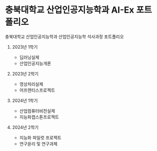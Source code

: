 # 충북대학교 산업인공지능학과 AI-Ex 포트폴리오

충북대학교 산업인공지능학과 산업인공지능학 석사과정 포트폴리오

1. 2023년 1학기
   - 딥러닝실제
   - 산업인공지능개론
2. 2023년 2학기
   - 영상처리실제
   - 어프렌티스프로젝트
3. 2024년 1학기
   - 산업컴퓨터비전실제
   - 지능화캡스톤프로젝트
4. 2024년 2학기
   
   - 지능화 파일럿 프로젝트
   - 연구윤리 및 연구과제
